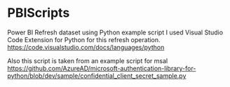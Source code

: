 # PBIScripts
Power BI Refresh dataset using Python example script
I used Visual Studio Code Extension for Python for this refresh operation. 
https://code.visualstudio.com/docs/languages/python

Also this script is taken from an example script for msal 
https://github.com/AzureAD/microsoft-authentication-library-for-python/blob/dev/sample/confidential_client_secret_sample.py
